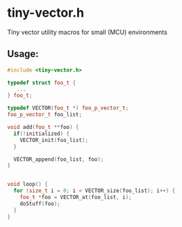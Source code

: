 # tiny-vector.h

Tiny vector utility macros for small (MCU) environments

## Usage:

``` cpp
#include <tiny-vector.h>

typedef struct foo_t {
   ...
} foo_t;

typedef VECTOR(foo_t *) foo_p_vector_t;
foo_p_vector_t foo_list;

void add(foo_t **foo) {
  if(!initialized) {
    VECTOR_init(foo_list);
  }

  VECTOR_append(foo_list, foo);
}


void loop() {
  for (size_t i = 0; i < VECTOR_size(foo_list); i++) {
    foo_t *foo = VECTOR_at(foo_list, i); 
    doStuff(foo);
  }
}
```

